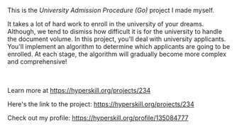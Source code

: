 This is the *University Admission Procedure (Go)* project I made myself.


<p>It takes a lot of hard work to enroll in the university of your dreams. Although, we tend to dismiss how difficult it is for the university to handle the document volume. In this project, you'll deal with university applicants. You'll implement an algorithm to determine which applicants are going to be enrolled. At each stage, the algorithm will gradually become more complex and comprehensive!</p><br/><br/>Learn more at <a href="https://hyperskill.org/projects/234?utm_source=ide&utm_medium=ide&utm_campaign=ide&utm_content=project-card">https://hyperskill.org/projects/234</a>

Here's the link to the project: https://hyperskill.org/projects/234

Check out my profile: https://hyperskill.org/profile/135084777